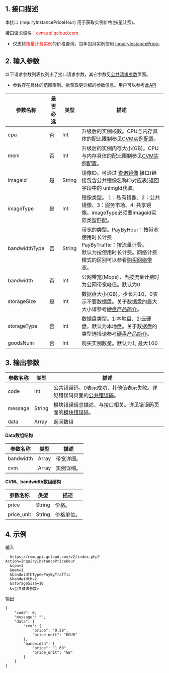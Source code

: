 ## 1. 接口描述
 
本接口 (InquiryInstancePriceHour) 用于获取实例价格(按量计费)。

接口请求域名：<font style="color:red">cvm.api.qcloud.com</font>

* 仅支持<font color="red">按量计费实例</font>的价格查询，包年包月实例使用 [InquiryInstancePrice](https://www.qcloud.com/doc/api/229/1349)。

## 2. 输入参数

以下请求参数列表仅列出了接口请求参数，其它参数见[公共请求参数](https://www.qcloud.com/doc/api/229/1230)页面。

* 参数存在具体的范围限制。欲获取更详细的参数信息。用户可以参考[此API](https://www.qcloud.com/doc/api/229/1248)

| 参数名称 | 是否必选  | 类型 | 描述 |
|---------|---------|---------|---------|
| cpu| 否| Int| 升级后的实例核数。CPU与内存具体的配比限制参见[CVM实例配置](https://www.qcloud.com/doc/product/213/CVM%E5%AE%9E%E4%BE%8B%E9%85%8D%E7%BD%AE)。|
| mem| 否| Int| 升级后的实例内存大小(GB)。CPU与内存具体的配比限制参见[CVM实例配置](https://www.qcloud.com/doc/product/213/CVM%E5%AE%19E%E4%BE%8B%E9%85%8D%E7%BD%AE)。|
| imageId| 是| String| 镜像ID。可通过 [查询镜像](https://www.qcloud.com/doc/api/229/查询可用的镜像列表) 接口(链接包含公共镜像名称ID对应表)返回字段中的 unImgId获取。||
| imageType| 是| Int| 镜像类型。 1：私有镜像、2：公共镜像、3：服务市场、4: 共享镜像。imageType必须要imageid实际类型匹配。 |
| bandwidthType| 否| String|带宽的类型。PayByHour：按带宽使用时长计费  <br>PayByTraffic：按流量计费。<br> 默认为按使用时长计费。网络计费模式的区别可以参看[购买网络带宽](https://www.qcloud.com/doc/product/213/509)。||
| bandwidth| 否| Int| 公网带宽(Mbps)，当按流量计费时为公网带宽峰值。默认为0|
| storageSize| 是| Int| 数据盘大小(GB)。步长为10，0表示不要数据盘。关于数据盘的最大大小请参考[硬盘产品简介](https://www.qcloud.com/doc/product/213/498)。|
| storageType| 否| Int| 数据盘类型。1:本地盘、2:云硬盘，默认为本地盘。关于数据盘的类型选择请参考[硬盘产品简介](https://www.qcloud.com/doc/product/213/498)。|
| goodsNum| 否| Int| 购买实例数量。默认为1, 最大100|





## 3. 输出参数

| 参数名称 | 类型 | 描述 |
|---------|---------|---------|
| code | Int | 公共错误码。0表示成功，其他值表示失败。详见错误码页面的[公共错误码](https://www.qcloud.com/doc/api/372/%E9%94%99%E8%AF%AF%E7%A0%81#1.E3.80.81.E5.85.AC.E5.85.B1.E9.94.99.E8.AF.AF.E7.A0.81)。|
| message | String | 模块错误信息描述，与接口相关。详见错误码页面的[模块错误码](https://www.qcloud.com/doc/api/372/%E9%94%99%E8%AF%AF%E7%A0%81#2.E3.80.81.E6.A8.A1.E5.9D.97.E9.94.99.E8.AF.AF.E7.A0.81)。|
| data |   Array | 返回数组 |

**Data数组结构**

| 参数名称 | 类型 | 描述 |
|---------|---------|---------|
| bandwidth | Array | 带宽详细。|
| cvm | Array | 实例详细。|

**CVM、bandwidth数组结构**

| 参数名称 | 类型 | 描述 |
|---------|---------|---------|
| price | String | 价格。|
| price_unit | String | 价格单位。|


## 4. 示例
 
输入

```
  https://cvm.api.qcloud.com/v2/index.php?Action=InquiryInstancePriceHour
  &cpu=1
  &mem=1
  &bandwidthType=PayByTraffic
  &bandwidth=2
  &storageSize=10
  &<公共请求参数>
```

输出

```
{
    "code": 0,
    "message": "",
    "data": {
        "cvm": {
            "price": "0.28",
            "price_unit": "HOUR"
        },
        "bandwidth": {
            "price": "1.60",
            "price_unit": "GB"
        }
    }
}
```





